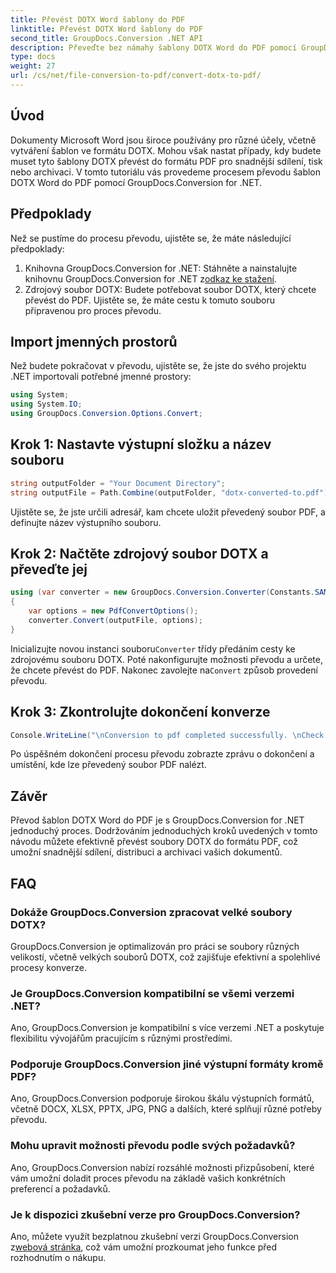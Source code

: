 ```yaml
---
title: Převést DOTX Word šablony do PDF
linktitle: Převést DOTX Word šablony do PDF
second_title: GroupDocs.Conversion .NET API
description: Převeďte bez námahy šablony DOTX Word do PDF pomocí GroupDocs.Conversion for .NET. Zjednodušte si úkoly správy dokumentů.
type: docs
weight: 27
url: /cs/net/file-conversion-to-pdf/convert-dotx-to-pdf/
---
```

## Úvod
Dokumenty Microsoft Word jsou široce používány pro různé účely, včetně vytváření šablon ve formátu DOTX. Mohou však nastat případy, kdy budete muset tyto šablony DOTX převést do formátu PDF pro snadnější sdílení, tisk nebo archivaci. V tomto tutoriálu vás provedeme procesem převodu šablon DOTX Word do PDF pomocí GroupDocs.Conversion for .NET.
## Předpoklady
Než se pustíme do procesu převodu, ujistěte se, že máte následující předpoklady:
1.  Knihovna GroupDocs.Conversion for .NET: Stáhněte a nainstalujte knihovnu GroupDocs.Conversion for .NET z[odkaz ke stažení](https://releases.groupdocs.com/conversion/net/).
2. Zdrojový soubor DOTX: Budete potřebovat soubor DOTX, který chcete převést do PDF. Ujistěte se, že máte cestu k tomuto souboru připravenou pro proces převodu.

## Import jmenných prostorů
Než budete pokračovat v převodu, ujistěte se, že jste do svého projektu .NET importovali potřebné jmenné prostory:
```csharp
using System;
using System.IO;
using GroupDocs.Conversion.Options.Convert;
```

## Krok 1: Nastavte výstupní složku a název souboru
```csharp
string outputFolder = "Your Document Directory";
string outputFile = Path.Combine(outputFolder, "dotx-converted-to.pdf");
```
Ujistěte se, že jste určili adresář, kam chcete uložit převedený soubor PDF, a definujte název výstupního souboru.
## Krok 2: Načtěte zdrojový soubor DOTX a převeďte jej
```csharp
using (var converter = new GroupDocs.Conversion.Converter(Constants.SAMPLE_DOTX))
{
    var options = new PdfConvertOptions();
    converter.Convert(outputFile, options);
}
```
 Inicializujte novou instanci souboru`Converter` třídy předáním cesty ke zdrojovému souboru DOTX. Poté nakonfigurujte možnosti převodu a určete, že chcete převést do PDF. Nakonec zavolejte na`Convert` způsob provedení převodu.
## Krok 3: Zkontrolujte dokončení konverze
```csharp
Console.WriteLine("\nConversion to pdf completed successfully. \nCheck output in {0}", outputFolder);
```
Po úspěšném dokončení procesu převodu zobrazte zprávu o dokončení a umístění, kde lze převedený soubor PDF nalézt.

## Závěr
Převod šablon DOTX Word do PDF je s GroupDocs.Conversion for .NET jednoduchý proces. Dodržováním jednoduchých kroků uvedených v tomto návodu můžete efektivně převést soubory DOTX do formátu PDF, což umožní snadnější sdílení, distribuci a archivaci vašich dokumentů.
## FAQ
### Dokáže GroupDocs.Conversion zpracovat velké soubory DOTX?
GroupDocs.Conversion je optimalizován pro práci se soubory různých velikostí, včetně velkých souborů DOTX, což zajišťuje efektivní a spolehlivé procesy konverze.
### Je GroupDocs.Conversion kompatibilní se všemi verzemi .NET?
Ano, GroupDocs.Conversion je kompatibilní s více verzemi .NET a poskytuje flexibilitu vývojářům pracujícím s různými prostředími.
### Podporuje GroupDocs.Conversion jiné výstupní formáty kromě PDF?
Ano, GroupDocs.Conversion podporuje širokou škálu výstupních formátů, včetně DOCX, XLSX, PPTX, JPG, PNG a dalších, které splňují různé potřeby převodu.
### Mohu upravit možnosti převodu podle svých požadavků?
Ano, GroupDocs.Conversion nabízí rozsáhlé možnosti přizpůsobení, které vám umožní doladit proces převodu na základě vašich konkrétních preferencí a požadavků.
### Je k dispozici zkušební verze pro GroupDocs.Conversion?
 Ano, můžete využít bezplatnou zkušební verzi GroupDocs.Conversion z[webová stránka](https://releases.groupdocs.com/), což vám umožní prozkoumat jeho funkce před rozhodnutím o nákupu.